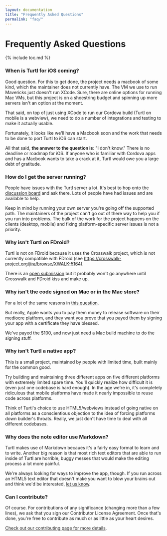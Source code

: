 ```yaml
---
layout: documentation
title: "Frequently Asked Questions"
permalink: "faq/"
---
```


Frequently Asked Questions
==========================
{% include toc.md %}

### When is Turtl for iOS coming?

Good question. For this to get done, the project needs a macbook of some kind,
which the maintainer does not currently have. The VM we use to run Mavericks
just doesn't run XCode. Sure, there are online options for running Mac VMs, but
this project is on a shoestring budget and spinning up more servers isn't an
option at the moment.

That said, on top of just using XCode to run our Cordova build (Turtl on mobile
is a webview), we need to do a number of integrations and testing to make it
actually usable.

Fortunately, it looks like we'll have a Macbook soon and the work that needs to
be done to port Turtl to iOS can start.

All that said, __the answer to the question is__: "I don't know." There is no
deadline or roadmap for iOS. If anyone who is familiar with Cordova apps and has
a Macbook wants to take a crack at it, Turtl would owe you a large debt of
gratitude.

### How do I get the server running?

People have issues with the Turtl server a lot. It's best to hop onto the
[discussion board](https://groups.google.com/forum/#!forum/turtl) and ask there.
Lots of people have had issues and are available to help.

Keep in mind by running your own server you're going off the supported path.
The maintainers of the project can't go out of there way to help you if
you run into problems. The bulk of the work for the project happens on the
clients (desktop, mobile) and fixing platform-specific server issues is not a
priority.

### Why isn't Turtl on FDroid?

Turtl is not on FDroid because it uses the Crosswalk project, which is not
currently compatible with FDroid (see <https://crosswalk-project.org/jira/browse/XWALK-5164>).

There is an [open submission](https://f-droid.org/forums/topic/turtl/) but it
probably won't go anywhere until Crosswalk and FDroid kiss and make up.

### Why isn't the code signed on Mac or in the Mac store?

For a lot of the same reasons in [this question](#when-is-turtl-for-ios-coming).

But really, Apple wants you to pay them money to release software on their
mediocre platform, and they want you prove that you payed them by signing your
app with a certificate they have blessed.

We've payed the $100, and now just need a Mac build machine to do the signing
stuff.

### Why isn't Turtl a native app?

This is a small project, maintained by people with limited time, built mainly
for the common good.

Try building and maintaining three different apps on five different platforms
with extremely limited spare time. You'll quickly realize how difficult it is
(even just one codebase is hard enough). In the age we're in, it's completely
ridiculous that mobile platforms have made it nearly impossible to reuse code
across platforms.

Think of Turtl's choice to use HTML5/webviews instead of going native on all
platforms as a conscientious objection to the idea of forcing platforms down
builder's throats. Really, we just don't have time to deal with all different
codebases.

### Why does the note editor use Markdown?

Turtl makes use of Markdown becaues it's a fairly easy format to learn and to
write. Another big reason is that most rich text editors that are able to run
inside of Turtl are horrible, buggy messes that would make the editing process
a lot more painful.

We're always looking for ways to improve the app, though. If you run across an
HTML5 text editor that doesn't make you want to blow your brains out and think
we'd be interested, [let us know](/contact).

### Can I contribute?

Of course. For contributions of any significance (changing more than a few
lines), we ask that you sign our Contributor License Agreement. Once that's
done, you're free to contribute as much or as little as your heart desires.

[Check out our contributing page for more details](/contributing).

